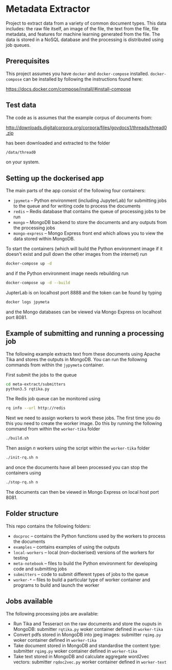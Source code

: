 # Metadata Extractor

Project to extract data from a variety of common document types. This data includes: the raw file itself, an image of the file, the text from the file, file metadata, and features for machine learning generated from the file. The data is stored in a NoSQL database and the processing is distributed using job queues.


## Prerequisites

This project assumes you have `docker` and `docker-compose` installed. `docker-compose` can be installed by following the instructions found here:

https://docs.docker.com/compose/install/#install-compose


## Test data
The code as is assumes that the example corpus of documents from:

http://downloads.digitalcorpora.org/corpora/files/govdocs1/threads/thread0.zip

has been downloaded and extracted to the folder 
```bash
/data/thread0
```
on your system.


## Setting up the dockerised app
The main parts of the app consist of the following four containers:
* `jpymeta` – Python environment (including JupyterLab) for submitting jobs to the queue and for writing code to process the documents
* `redis` – Redis database that contains the queue of processing jobs to be run
* `mongo` – MongoDB backend to store the documents and any outputs from the processing jobs
* `mongo-express` – Mongo Express front end which allows you to view the data stored within MongoDB.

To start the containers (which will build the Python environment image if it doesn't exist and pull down the other images from the internet) run
```bash
docker-compose up -d
```
and if the Python environment image needs rebuilding run
```bash
docker-compose up -d --build
```
JupterLab is on localhost port 8888 and the token can be found by typing
```bash
docker logs jpymeta
```
and the Mongo databases can be viewed via Mongo Express on localhost port 8081.

## Example of submitting and running a processing job
The following example extracts text from these documents using Apache Tika and stores the outputs in MongoDB. You can run the following commands from within the `jypymeta` container.

First submit the jobs to the queue
```bash
cd meta-extract/submitters
python3.5 rqtika.py
```

The Redis job queue can be monitored using
```bash
rq info --url http://redis
```

Next we need to assign workers to work these jobs. The first time you do this you need to create the worker image. Do this by running the following command from within the `worker-tika` folder
```bash
./build.sh
```

Then assign *n* workers using the script within the `worker-tika` folder
```bash
./init-rq.sh n
```
and once the documents have all been processed you can stop the containers using
```bash
./stop-rq.sh n
```
The documents can then be viewed in Mongo Express on local host port 8081.

## Folder structure

This repo contains the following folders:
* `docproc` – contains the Python functions used by the workers to process the documents
* `examples` – contains examples of using the outputs
* `local-workers` – local (non-dockerised) versions of the workers for testing
* `meta-notebook` – files to build the Python environment for developing code and submitting jobs
* `submitters` – code to submit different types of jobs to the queue
* `worker-*` – files to build a particular type of worker container and programs to build and launch the worker

## Jobs available

The following processing jobs are available:
* Run Tika and Tesseract on the raw documents and store the ouputs in MongoDB: submitter `rqtika.py` woker container defined in `worker-tika`
* Convert pdfs stored in MongoDB into jpeg images: submitter `rqimg.py` woker container defined in `worker-tika`
* Take document stored in MongoDB and standardise the content type: submitter `rqimg.py` woker container defined in `worker-tika`
* Take text stored in MongoDB and calculate aggregate word2vec vectors: submitter `rqdoc2vec.py` worker container defined in `worker-text`
